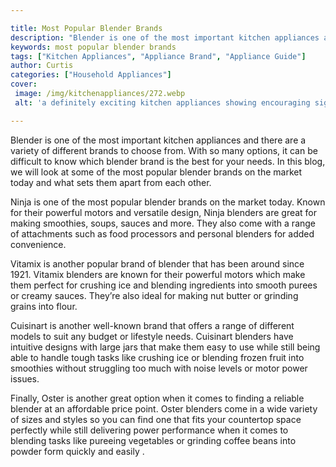 ```yaml
---

title: Most Popular Blender Brands
description: "Blender is one of the most important kitchen appliances and there are a variety of different brands to choose from. With so many o...get the full scoop"
keywords: most popular blender brands
tags: ["Kitchen Appliances", "Appliance Brand", "Appliance Guide"]
author: Curtis
categories: ["Household Appliances"]
cover: 
 image: /img/kitchenappliances/272.webp
 alt: 'a definitely exciting kitchen appliances showing encouraging signs'

---
```


Blender is one of the most important kitchen appliances and there are a variety of different brands to choose from. With so many options, it can be difficult to know which blender brand is the best for your needs. In this blog, we will look at some of the most popular blender brands on the market today and what sets them apart from each other. 

Ninja is one of the most popular blender brands on the market today. Known for their powerful motors and versatile design, Ninja blenders are great for making smoothies, soups, sauces and more. They also come with a range of attachments such as food processors and personal blenders for added convenience. 

Vitamix is another popular brand of blender that has been around since 1921. Vitamix blenders are known for their powerful motors which make them perfect for crushing ice and blending ingredients into smooth purees or creamy sauces. They’re also ideal for making nut butter or grinding grains into flour. 

Cuisinart is another well-known brand that offers a range of different models to suit any budget or lifestyle needs. Cuisinart blenders have intuitive designs with large jars that make them easy to use while still being able to handle tough tasks like crushing ice or blending frozen fruit into smoothies without struggling too much with noise levels or motor power issues. 

Finally, Oster is another great option when it comes to finding a reliable blender at an affordable price point. Oster blenders come in a wide variety of sizes and styles so you can find one that fits your countertop space perfectly while still delivering power performance when it comes to blending tasks like pureeing vegetables or grinding coffee beans into powder form quickly and easily .

